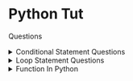 # Python Tut

Questions

<details>
  <summary>Conditional Statement Questions</summary>
  
  ## If Statement Questions !

  - Write a Python program that takes an integer as input and prints whether it is positive, negative, or zero.
  - Write a Python program that takes two numbers as input and prints the larger number.
  - Implement a Python program to determine if a given year is a leap year.
  - Create a simple calculator program in Python that takes two numbers and an operator (+, -, *, /) as input and performs the corresponding operation.
  - Write a Python program to assign grades based on a student's score: A (90-100), B (80-89), C (70-79), D (60-69), or F (below 60).
  - Write a Python program that checks if a given number is even or odd.
  - Implement a Python program to find the largest of three numbers
</details>

<details>
  <summary>Loop Statement Questions</summary>
  
  ## For/While Statement Questions !

  - A program that input an integer in range 0 - 999, then print if the integer is entered is a 1 / 2 / 3 digit number.
  - WAP to print square root of every alternate number in range of 1 to 18 (i ** 0.5).
  - Write a program that multiplies two numbers without using the * operator, using repeated addition
  - Implement a Python program to calculate the sum of the first n natural numbers using a while loop.
  - Write a Python program to print the multiplication table of a given number using a for loop.
  - Create a Python program to find the factorial of a number using a while loop.
  - Write a Python program to print the Fibonacci sequence up to a given number of terms.
  - Implement a Python program to check if a number is prime or not.
  - Write a Python program to reverse a given number.
  - Write a python program to accept two integers upto 2 digit and then swap both.
  - Write a Python program to count the number of digits in a given number.

</details>
<details>
  <summary>Function In Python</summary>
  
  ## Practice Questions !

  - 1. String Length Counter : Write a function count_characters that takes a string and returns the number of characters & words in it.
  - 2. Maximum Finder : Create a function find_max that takes three numbers as parameters and returns the largest one.
  - 3. Password Validator : Create a function is_valid_password that takes a string and returns True if it's at least 8 characters long, False otherwise.Write a program that multiplies two numbers without using the * operator, using repeated addition
  - 4. List Average : Create a function calculate_average that takes a list of numbers and returns their average.
  - 5. List Element Finder : Create a function find_element that takes a list and a value, returns True if the value exists in the list, False otherwise.
  - 6. String Case Converter : Write a function toggle_case that takes a string and returns it with all uppercase letters converted to lowercase and vice versa.
  - 7. Function with Default Parameters : Create a function create_profile that takes name, age, and city (with default "Unknown") as parameters, and returns a formatted string: "Name: John, Age: 25, City: NYC"
  - 8. List Manipulation with Multiple Returns : Write a function analyze_numbers that takes a list of numbers and returns a tuple containing (sum, average, minimum, maximum) of the list.
  - 9. Nested Function Implementation : Create a function math_operations that contains inner functions for add, subtract, multiply, and divide. The main function should take two numbers and an operation string, then call the appropriate inner function.
  - 10. Dictionary Processing Function : Create a function student_grades that takes a dictionary of student names and their grades, and returns a new dictionary with only students who have grades above 75.
</details>

